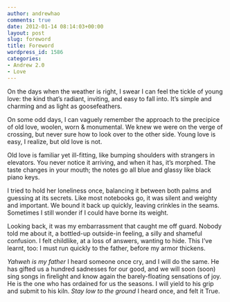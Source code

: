 ```yaml
---
author: andrewhao
comments: true
date: 2012-01-14 08:14:03+00:00
layout: post
slug: foreword
title: Foreword
wordpress_id: 1586
categories:
- Andrew 2.0
- Love
---
```


On the days when the weather is right, I swear I can feel the tickle of young love: the kind that’s radiant, inviting, and easy to fall into. It’s simple and charming and as light as goosefeathers.

On some odd days, I can vaguely remember the approach to the precipice of old love, woolen, worn & monumental. We knew we were on the verge of crossing, but never sure how to look over to the other side. Young love is easy, I realize, but old love is not.

Old love is familiar yet ill-fitting, like bumping shoulders with strangers in elevators. You never notice it arriving, and when it has, it’s morphed. The taste changes in your mouth; the notes go all blue and glassy like black piano keys.

I tried to hold her loneliness once, balancing it between both palms and guessing at its secrets. Like most notebooks go, it was silent and weighty and important. We bound it back up quickly, leaving crinkles in the seams. Sometimes I still wonder if I could have borne its weight.

Looking back, it was my embarrassment that caught me off guard. Nobody told me about it, a bottled-up outside-in feeling, a silly and shameful confusion. I felt childlike, at a loss of answers, wanting to hide. This I’ve learnt, too: I must run quickly to the father, before my armor thickens.

_Yahweh is my father_ I heard someone once cry, and I will do the same. He has gifted us a hundred sadnesses for our good, and we will soon (soon) sing songs in firelight and know again the barely-floating sensations of joy. He is the one who has ordained for us the seasons. I will yield to his grip and submit to his kiln. _Stay low to the ground_ I heard once, and felt it True.
